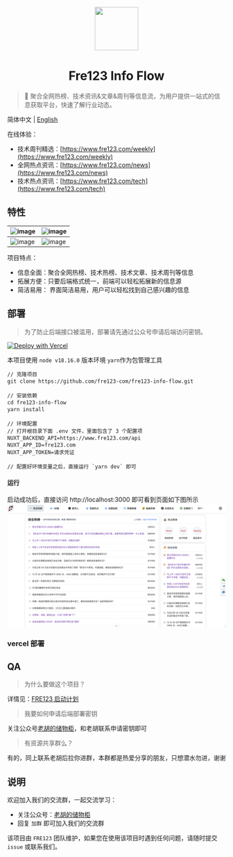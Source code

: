 <p align="center">
  <img src="https://cdn.jsdelivr.net/gh/fre123-com/fre123-info-flow@main/.files/logo.png" width="100" height="100">
</p>
<h1 align="center">Fre123 Info Flow</h1>

> 👀 聚合全网热榜、技术资讯&文章&周刊等信息流，为用户提供一站式的信息获取平台，快速了解行业动态。

简体中文 | [English](./README_EN.md)

在线体验：

- 技术周刊精选：[https://www.fre123.com/weekly](https://www.fre123.com/weekly)
- 全网热点资讯：[https://www.fre123.com/news](https://www.fre123.com/news)
- 技术热点资讯：[https://www.fre123.com/tech](https://www.fre123.com/tech)

## 特性

| ![image](https://cdn.jsdelivr.net/gh/fre123-com/fre123-info-flow@main/.files/news.jpg)        | ![image](https://cdn.jsdelivr.net/gh/fre123-com/fre123-info-flow@main/.files/weekly.jpg)        |
| --------------------------------------------------------------------------------------------- | ----------------------------------------------------------------------------------------------- |
| ![image](https://cdn.jsdelivr.net/gh/fre123-com/fre123-info-flow@main/.files/news_darker.jpg) | ![image](https://cdn.jsdelivr.net/gh/fre123-com/fre123-info-flow@main/.files/weekly_darker.jpg) |

项目特点：

- 信息全面：聚合全网热榜、技术热榜、技术文章、技术周刊等信息
- 拓展方便：只要后端格式统一，前端可以轻松拓展新的信息源
- 简洁易用： 界面简洁易用，用户可以轻松找到自己感兴趣的信息

## 部署
> 为了防止后端接口被滥用，部署请先通过公众号申请后端访问密钥。

[![Deploy with Vercel](https://vercel.com/button)](https://vercel.com/new/clone?repository-url=https://github.com/fre123-com/fre123-info-flow&env=NUXT_APP_ID=fe123&NUXT_APP_TOKEN=&NUXT_BACKEND_API=https://www.fre123.com/api/&project-name=fre123-info-flow&repository-name=fre123-info-flow&demo-title=fre123-info-flow&demo-description=fre123-info-flow&demo-url=https%3A%2F%2Ffre123.com&demo-image=https%3A%2F%2Fgeminiprochat.com%2Ficon.svg)




本项目使用 `node v18.16.0` 版本环境 `yarn`作为包管理工具


```
// 克隆项目
git clone https://github.com/fre123-com/fre123-info-flow.git

// 安装依赖
cd fre123-info-flow
yarn install

// 环境配置
// 打开根目录下面 .env 文件，里面包含了 3 个配置项
NUXT_BACKEND_API=https://www.fre123.com/api
NUXT_APP_ID=fre123.com
NUXT_APP_TOKEN=请求凭证

// 配置好环境变量之后，直接运行 `yarn dev` 即可
```

#### 运行
启动成功后，直接访问 http://localhost:3000 即可看到页面如下图所示
![Alt text](image-1.png)


### vercel 部署


## QA

> 为什么要做这个项目？

详情见：[FRE123 启动计划](https://mp.weixin.qq.com/s/6El2AW93K4RiEHhma3vVPg)

> 我要如何申请后端部署密钥

关注公众号[老胡的储物柜](https://cdn.jsdelivr.net/gh/fre123-com/fre123-info-flow@main/.files/wechat.jpeg)，和老胡联系申请密钥即可

> 有资源共享群么？

有的，同上联系老胡后拉你进群，本群都是热爱分享的朋友，只想潜水勿进，谢谢

## 说明

欢迎加入我们的交流群，一起交流学习：

- 关注公众号：[老胡的储物柜](https://cdn.jsdelivr.net/gh/fre123-com/fre123-info-flow@main/.files/wechat.jpeg)
- 回复 `加群` 即可加入我们的交流群

该项目由 `FRE123` 团队维护，如果您在使用该项目时遇到任何问题，请随时提交 `issue` 或联系我们。
